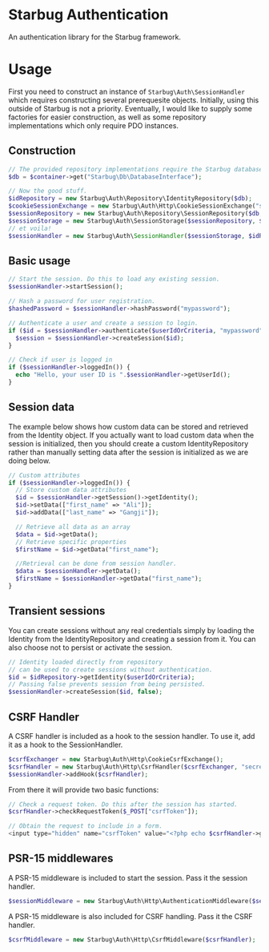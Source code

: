 # Starbug Authentication

An authentication library for the Starbug framework.

# Usage

First you need to construct an instance of `Starbug\Auth\SessionHandler` which requires constructing several prerequesite objects. Initially, using this outside of Starbug is not a priority. Eventually, I would like to supply some factories for easier construction, as well as some repository implementations which only require PDO instances.

## Construction

```php
// The provided repository implementations require the Starbug database interface.
$db = $container->get("Starbug\Db\DatabaseInterface");

// Now the good stuff.
$idRepository = new Starbug\Auth\Repository\IdentityRepository($db);
$cookieSessionExchange = new Starbug\Auth\Http\CookieSessionExchange("secretkey");
$sessionRepository = new Starbug\Auth\Repository\SessionRepository($db, $idRepository);
$sessionStorage = new Starbug\Auth\SessionStorage($sessionRepository, $cookieSessionExchange);
// et voila!
$sessionHandler = new Starbug\Auth\SessionHandler($sessionStorage, $idRepository);
```

## Basic usage

```php
// Start the session. Do this to load any existing session.
$sessionHandler->startSession();

// Hash a password for user registration.
$hashedPassword = $sessionHandler->hashPassword("mypassword");

// Authenticate a user and create a session to login.
if ($id = $sessionHandler->authenticate($userIdOrCriteria, "mypassword")) {
  $session = $sessionHandler->createSession($id);
}

// Check if user is logged in
if ($sessionHandler->loggedIn()) {
  echo "Hello, your user ID is ".$sessionHandler->getUserId();
}
```

## Session data

The example below shows how custom data can be stored and retrieved from the Identity object. If you actually want to load custom data when the session is initialized, then you should create a custom IdentityRepository rather than manually setting data after the session is initialized as we are doing below.

```php
// Custom attributes
if ($sessionHandler->loggedIn()) {
  // Store custom data attributes
  $id = $sessionHandler->getSession()->getIdentity();
  $id->setData(["first_name" => "Ali"]);
  $id->addData(["last_name" => "Gangji"]);

  // Retrieve all data as an array
  $data = $id->getData();
  // Retrieve specific properties
  $firstName = $id->getData("first_name");

  //Retrieval can be done from session handler.
  $data = $sessionHandler->getData();
  $firstName = $sessionHandler->getData("first_name");
}
```

## Transient sessions

You can create sessions without any real credentials simply by loading the Identity from the IdentityRepository and creating a session from it. You can also choose not to persist or activate the session.

```php
// Identity loaded directly from repository
// can be used to create sessions without authentication.
$id = $idRepository->getIdentity($userIdOrCriteria);
// Passing false prevents session from being persisted.
$sessionHandler->createSession($id, false);
```

## CSRF Handler

A CSRF handler is included as a hook to the session handler. To use it, add it as a hook to the SessionHandler.

```php
$csrfExchanger = new Starbug\Auth\Http\CookieCsrfExchange();
$csrfHandler = new Starbug\Auth\Http\CsrfHandler($csrfExchanger, "secretkey");
$sessionHandler->addHook($csrfHandler);
```

From there it will provide two basic functions:

```php
// Check a request token. Do this after the session has started.
$csrfHandler->checkRequestToken($_POST["csrfToken"]);

// Obtain the request to include in a form.
<input type="hidden" name="csrfToken" value="<?php echo $csrfHandler->getRequestToken(); ?>"/>
```

## PSR-15 middlewares

A PSR-15 middleware is included to start the session. Pass it the session handler.

```php
$sessionMiddleware = new Starbug\Auth\Http\AuthenticationMiddleware($sessionHandler);
```

A PSR-15 middleware is also included for CSRF handling. Pass it the CSRF handler.

```php
$csrfMiddleware = new Starbug\Auth\Http\CsrfMiddleware($csrfHandler);
```